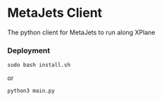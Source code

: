 # MetaJets Client
The python client for MetaJets to run along XPlane

### Deployment 
```
sudo bash install.sh
```
or 
```
python3 main.py
```

